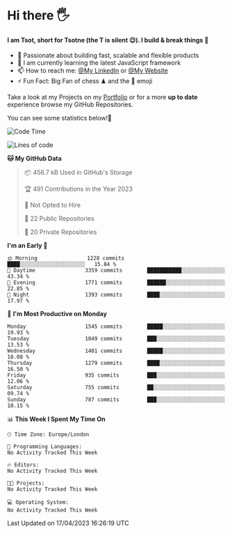 # Hi there :raised_hand_with_fingers_splayed:
#### I am Tsot, short for Tsotne (the T is silent :wink:). I build & break things :space_invader:
- :telescope: Passionate about building fast, scalable and flexible products
- :seedling: I am currently learning the latest JavaScript framework 
- :mailbox: How to reach me: [@My LinkedIn](https://www.linkedin.com/in/tsotne-gvadzabia/) or [@My Website](https://tsotne.co.uk/contact)
- :zap: Fun Fact: Big Fan of chess ♟ and the 👾 emoji

Take a look at my Projects on my [Portfolio](https://tsotne.co.uk/) or for a more **up to date** experience browse my GitHub Repositories.

You can see some statistics below!:space_invader:
<!--START_SECTION:waka-->
![Code Time](http://img.shields.io/badge/Code%20Time-761%20hrs%202%20mins-blue)

![Lines of code](https://img.shields.io/badge/From%20Hello%20World%20I%27ve%20Written-4.6%20million%20lines%20of%20code-blue)

**🐱 My GitHub Data** 

> 📦 456.7 kB Used in GitHub's Storage 
 > 
> 🏆 491 Contributions in the Year 2023
 > 
> 🚫 Not Opted to Hire
 > 
> 📜 22 Public Repositories 
 > 
> 🔑 20 Private Repositories 
 > 
**I'm an Early 🐤** 

```text
🌞 Morning                1228 commits        ████░░░░░░░░░░░░░░░░░░░░░   15.84 % 
🌆 Daytime                3359 commits        ███████████░░░░░░░░░░░░░░   43.34 % 
🌃 Evening                1771 commits        ██████░░░░░░░░░░░░░░░░░░░   22.85 % 
🌙 Night                  1393 commits        ████░░░░░░░░░░░░░░░░░░░░░   17.97 % 
```
📅 **I'm Most Productive on Monday** 

```text
Monday                   1545 commits        █████░░░░░░░░░░░░░░░░░░░░   19.93 % 
Tuesday                  1049 commits        ███░░░░░░░░░░░░░░░░░░░░░░   13.53 % 
Wednesday                1401 commits        █████░░░░░░░░░░░░░░░░░░░░   18.08 % 
Thursday                 1279 commits        ████░░░░░░░░░░░░░░░░░░░░░   16.50 % 
Friday                   935 commits         ███░░░░░░░░░░░░░░░░░░░░░░   12.06 % 
Saturday                 755 commits         ██░░░░░░░░░░░░░░░░░░░░░░░   09.74 % 
Sunday                   787 commits         ███░░░░░░░░░░░░░░░░░░░░░░   10.15 % 
```


📊 **This Week I Spent My Time On** 

```text
🕑︎ Time Zone: Europe/London

💬 Programming Languages: 
No Activity Tracked This Week

🔥 Editors: 
No Activity Tracked This Week

🐱‍💻 Projects: 
No Activity Tracked This Week

💻 Operating System: 
No Activity Tracked This Week
```


 Last Updated on 17/04/2023 16:26:19 UTC
<!--END_SECTION:waka-->
